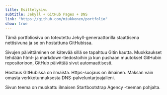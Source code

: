 ```yaml
---
title: Esittelysivu
subtitle: Jekyll + GitHub Pages + DNS
link: "https://github.com/miukkonen/portfolio"
show: true
---
```


Tämä portfoliosivu on toteutettu Jekyll-generaattorilla staattisena nettisivuna ja se on hostattuna GitHubissa.

Sivujen päivittäminen on kätevää sillä se tapahtuu Gitin kautta. Muokkaukset tehdään html- ja markdown-tiedostoihin ja kun pushaan muutokset GitHubin repositorioon, GitHub päivittää sivut automaattisesti.

Hostaus GitHubissa on ilmaista. Https-suojaus on ilmainen. Maksan vain omasta verkkotunnuksesta DNS-palveluntarjoajalleni.

Sivun teema on muokattu ilmaisen Startbootstrap Agency -teeman pohjalta.
